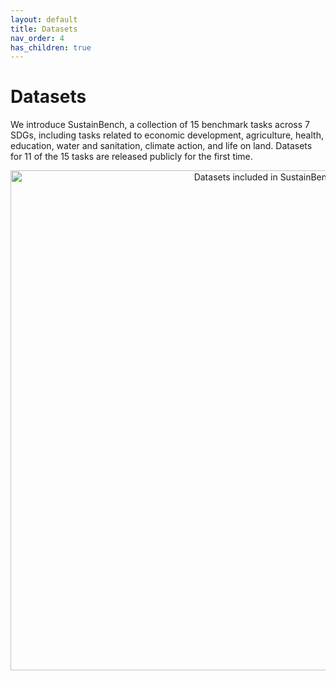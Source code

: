 ```yaml
---
layout: default
title: Datasets
nav_order: 4
has_children: true
---
```

# Datasets

We introduce SustainBench, a collection of 15 benchmark tasks across 7 SDGs, including tasks related to economic development, agriculture, health, education, water and sanitation, climate action, and life on land. Datasets for 11 of the 15 tasks are released publicly for the first time.

<p style="text-align: center">
    <img src="{{ site.baseurl }}/assets/images/fig1.png" width="800" title="Datasets included in SustainBench">
</p>